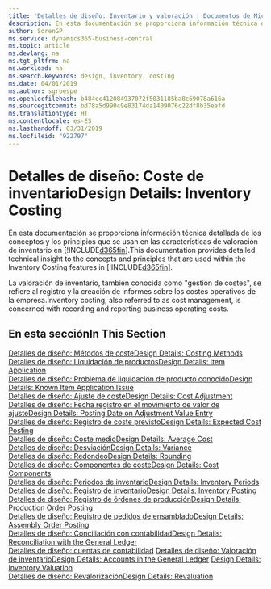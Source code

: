 ```yaml
---
title: 'Detalles de diseño: Inventario y valoración | Documentos de Microsoft'
description: En esta documentación se proporciona información técnica detallada de los conceptos y los principios que se usan en las características de valoración de inventario en Business Central.
author: SorenGP
ms.service: dynamics365-business-central
ms.topic: article
ms.devlang: na
ms.tgt_pltfrm: na
ms.workload: na
ms.search.keywords: design, inventory, costing
ms.date: 04/01/2019
ms.author: sgroespe
ms.openlocfilehash: b484cc412084937072f5031185ba8c69078a616a
ms.sourcegitcommit: bd78a5d990c9e83174da1409076c22df8b35eafd
ms.translationtype: HT
ms.contentlocale: es-ES
ms.lasthandoff: 03/31/2019
ms.locfileid: "922797"
---
```

# <a name="design-details-inventory-costing"></a><span data-ttu-id="29ab7-103">Detalles de diseño: Coste de inventario</span><span class="sxs-lookup"><span data-stu-id="29ab7-103">Design Details: Inventory Costing</span></span>
<span data-ttu-id="29ab7-104">En esta documentación se proporciona información técnica detallada de los conceptos y los principios que se usan en las características de valoración de inventario en [!INCLUDE[d365fin](includes/d365fin_md.md)].</span><span class="sxs-lookup"><span data-stu-id="29ab7-104">This documentation provides detailed technical insight to the concepts and principles that are used within the Inventory Costing features in [!INCLUDE[d365fin](includes/d365fin_md.md)].</span></span>  

<span data-ttu-id="29ab7-105">La valoración de inventario, también conocida como "gestión de costes", se refiere al registro y la creación de informes sobre los costes operativos de la empresa.</span><span class="sxs-lookup"><span data-stu-id="29ab7-105">Inventory costing, also referred to as cost management, is concerned with recording and reporting business operating costs.</span></span>  

## <a name="in-this-section"></a><span data-ttu-id="29ab7-106">En esta sección</span><span class="sxs-lookup"><span data-stu-id="29ab7-106">In This Section</span></span>  
[<span data-ttu-id="29ab7-107">Detalles de diseño: Métodos de coste</span><span class="sxs-lookup"><span data-stu-id="29ab7-107">Design Details: Costing Methods</span></span>](design-details-costing-methods.md)  
[<span data-ttu-id="29ab7-108">Detalles de diseño: Liquidación de productos</span><span class="sxs-lookup"><span data-stu-id="29ab7-108">Design Details: Item Application</span></span>](design-details-item-application.md)  
[<span data-ttu-id="29ab7-109">Detalles de diseño: Problema de liquidación de producto conocido</span><span class="sxs-lookup"><span data-stu-id="29ab7-109">Design Details: Known Item Application Issue</span></span>](design-details-inventory-zero-level-open-item-ledger-entries.md)  
[<span data-ttu-id="29ab7-110">Detalles de diseño: Ajuste de coste</span><span class="sxs-lookup"><span data-stu-id="29ab7-110">Design Details: Cost Adjustment</span></span>](design-details-cost-adjustment.md)  
[<span data-ttu-id="29ab7-111">Detalles de diseño: Fecha registro en el movimiento de valor de ajuste</span><span class="sxs-lookup"><span data-stu-id="29ab7-111">Design Details: Posting Date on Adjustment Value Entry</span></span>](design-details-inventory-adjustment-value-entry-posting-date.md)  
[<span data-ttu-id="29ab7-112">Detalles de diseño: Registro de coste previsto</span><span class="sxs-lookup"><span data-stu-id="29ab7-112">Design Details: Expected Cost Posting</span></span>](design-details-expected-cost-posting.md)  
[<span data-ttu-id="29ab7-113">Detalles de diseño: Coste medio</span><span class="sxs-lookup"><span data-stu-id="29ab7-113">Design Details: Average Cost</span></span>](design-details-average-cost.md)  
[<span data-ttu-id="29ab7-114">Detalles de diseño: Desviación</span><span class="sxs-lookup"><span data-stu-id="29ab7-114">Design Details: Variance</span></span>](design-details-variance.md)  
[<span data-ttu-id="29ab7-115">Detalles de diseño: Redondeo</span><span class="sxs-lookup"><span data-stu-id="29ab7-115">Design Details: Rounding</span></span>](design-details-rounding.md)  
[<span data-ttu-id="29ab7-116">Detalles de diseño: Componentes de coste</span><span class="sxs-lookup"><span data-stu-id="29ab7-116">Design Details: Cost Components</span></span>](design-details-cost-components.md)  
[<span data-ttu-id="29ab7-117">Detalles de diseño: Periodos de inventario</span><span class="sxs-lookup"><span data-stu-id="29ab7-117">Design Details: Inventory Periods</span></span>](design-details-inventory-periods.md)  
[<span data-ttu-id="29ab7-118">Detalles de diseño: Registro de inventario</span><span class="sxs-lookup"><span data-stu-id="29ab7-118">Design Details: Inventory Posting</span></span>](design-details-inventory-posting.md)  
[<span data-ttu-id="29ab7-119">Detalles de diseño: Registro de órdenes de producción</span><span class="sxs-lookup"><span data-stu-id="29ab7-119">Design Details: Production Order Posting</span></span>](design-details-production-order-posting.md)  
[<span data-ttu-id="29ab7-120">Detalles de diseño: Registro de pedidos de ensamblado</span><span class="sxs-lookup"><span data-stu-id="29ab7-120">Design Details: Assembly Order Posting</span></span>](design-details-assembly-order-posting.md)  
[<span data-ttu-id="29ab7-121">Detalles de diseño: Conciliación con contabilidad</span><span class="sxs-lookup"><span data-stu-id="29ab7-121">Design Details: Reconciliation with the General Ledger</span></span>](design-details-reconciliation-with-the-general-ledger.md)  
<span data-ttu-id="29ab7-122">[Detalles de diseño: cuentas de contabilidad](design-details-accounts-in-the-general-ledger.md)
[Detalles de diseño: Valoración de inventario](design-details-inventory-valuation.md)</span><span class="sxs-lookup"><span data-stu-id="29ab7-122">[Design Details: Accounts in the General Ledger](design-details-accounts-in-the-general-ledger.md)
[Design Details: Inventory Valuation](design-details-inventory-valuation.md)</span></span>  
[<span data-ttu-id="29ab7-123">Detalles de diseño: Revalorización</span><span class="sxs-lookup"><span data-stu-id="29ab7-123">Design Details: Revaluation</span></span>](design-details-revaluation.md)
